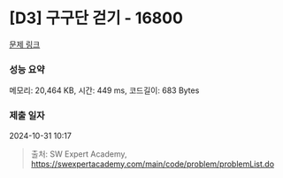 # [D3] 구구단 걷기 - 16800 

[문제 링크](https://swexpertacademy.com/main/code/problem/problemDetail.do?contestProbId=AYaf9W8afyMDFAQ9) 

### 성능 요약

메모리: 20,464 KB, 시간: 449 ms, 코드길이: 683 Bytes

### 제출 일자

2024-10-31 10:17



> 출처: SW Expert Academy, https://swexpertacademy.com/main/code/problem/problemList.do